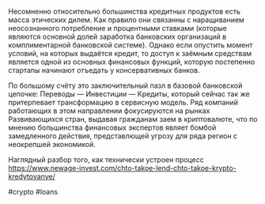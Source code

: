 
Несомненно относительно большинства кредитных продуктов есть масса этических дилем. Как правило они связанны с наращиванием неосознанного потребление и процентными ставками (которые являются основной долей заработка банковских организаций в комплиментарной банковской системе). Однако если опустить момент условий, на которых выдаётся кредит, то доступ к заёмным средствам является одной из основных финансовых функций, которую постепенно стартапы начинают отъедать у консервативных банков.

По большому счёту это заключительный пазл в базовой банковской цепочке: Переводы — Инвестиции — Кредиты, который сейчас так же притерпевает трансформацию в сервисную модель. Ряд компаний работающих в этом направлении фокусируются на рынках Развивающихся стран, выдавая гражданам заем в криптовалюте, что по мнению большинства финансовых экспертов являет бомбой замедленного действия, представлющей угрозу для ряда регион с неокрепшей экономикой.

Наглядный разбор того, как технически устроен процесс https://www.newage-invest.com/chto-takoe-lend-chto-takoe-krypto-kredytovanye/

#crypto #loans